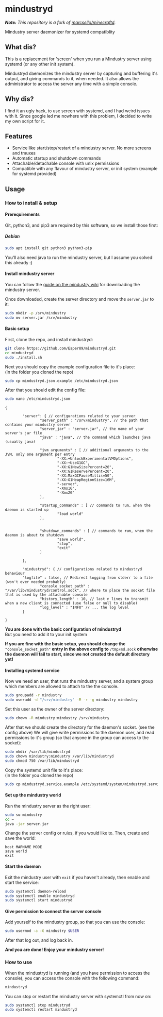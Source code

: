 # mindustryd

***Note:*** _This repository is a fork of [marcsello/minecraftd](https://github.com/marcsello/minecraftd)._

Mindustry server daemonizer for systemd compatiblity

## What dis?
This is a replacement for 'screen' when you run a Mindustry server using systemd (or any other init system).

Mindustryd daemonizes the mindustry server by capturing and buffering it's output, and giving commands to it, when needed. It also allows the administrator to access the server any time with a simple console.

## Why dis?
I find it an ugly hack, to use screen with systemd, and I had weird issues with it.
Since google led me nowhere with this problem, I decided to write my own script for it.

## Features
- Service like start/stop/restart of a mindustry server. No more screens and tmuxes
- Automatic startup and shutdown commands
- Attachable/detachable console with unix permissions
- Compatible with any flavour of mindustry server, or init system (example for systemd provided)

## Usage

### How to install & setup

#### Prerequirements
Git, python3, and pip3 are required by this software, so we install those first:

##### Debian
```bash
sudo apt install git python3 python3-pip
```

You'll also need java to run the mindustry server, but I assume you solved this already :)

#### Install mindustry server

You can follow the [guide on the mindustry wiki](https://mindustrygame.github.io/wiki/servers/) for downloading the mindustry server.

Once downloaded, create the server directory and move the `server.jar` to it:
```bash
sudo mkdir -p /srv/mindustry
sudo mv server.jar /srv/mindustry
```

#### Basic setup

First, clone the repo, and install mindustryd:
```bash
git clone https://github.com/Esper89/mindustryd.git
cd mindustryd
sudo ./install.sh
```

Next you should copy the example configuration file to it's place:  
(in the folder you cloned the repo)
```bash
sudo cp mindustryd.json.example /etc/mindustryd.json
```

After that you should edit the config file:
```bash
sudo nano /etc/mindustryd.json
```
```json5
{

        "server": { // configurations related to your server
                "server_path" : "/srv/mindustry", // the path that contains your mindustry server
                "server_jar" : "server.jar", // the name of your server's jar file
                "java" : "java", // the command which launches java (usually java)

                "jvm_arguments" : [ // additional arguments to the JVM, only one argument per entry
                        "-XX:+UnlockExperimentalVMOptions",
                        "-XX:+UseG1GC",
                        "-XX:G1NewSizePercent=20",
                        "-XX:G1ReservePercent=20",
                        "-XX:MaxGCPauseMillis=50",
                        "-XX:G1HeapRegionSize=16M",
                        "-server",
                        "-Xms1G",
                        "-Xmx2G"
                ],
                
                "startup_commands" : [ // commands to run, when the daemon is started up
                        "load world"
                ],


                "shutdown_commands" : [ // commands to run, when the daemon is about to shutdown
                        "save world",
                        "stop",
                        "exit"
                ]

        },

        "mindustryd": { // configurations related to mindustryd behaviour
		"logfile" : false, // Redirect logging from stderr to a file (won't ever needed probably)
                "console_socket_path" : "/var/lib/mindustryd/control.sock", // where to place the socket file that is used by the attachable console
                "history_length" : 10, // last n lines to transmit when a new client is connected (use false or null to disable)
                "log_level" : "INFO" // ... the log level
        }

}
```
**You are done with the basic configuration of mindustryd**  
But you need to add it to your init system

**If you are fine with the basic setup, you should change the** `"console_socket_path"` **entry in the above config to** `/tmp/md.sock` **otherwise the daemon will fail to start, since we not created the default directory yet!**

#### Installing systemd service

Now we need an user, that runs the mindustry server, and a system group which members are allowed to attach to the the console.

```bash
sudo groupadd -r mindustry
sudo useradd -d "/srv/mindustry" -M -r -g mindustry mindustry
```

Set this user as the owner of the server directory:

```bash
sudo chown -R mindustry:mindustry /srv/mindustry
```

After that we should create the directory for the daemon's socket. (see the config above)
We will give write permissions to the daemon user, and read permissions to it's group (so that anyone in the group can access to the socket):

```bash
sudo mkdir /var/lib/mindustryd
sudo chown mindustry:mindustry /var/lib/mindustryd
sudo chmod 750 /var/lib/mindustryd
```

Copy the systemd unit file to it's place:  
(in the folder you cloned the repo)
```bash
sudo cp mindustryd.service.example /etc/systemd/system/mindustryd.service
```

#### Set up the mindustry world

Run the mindustry server as the right user:
```bash
sudo su mindustry
cd ~
java -jar server.jar
```

Change the server config or rules, if you would like to.
Then, create and save the world:
```
host MAPNAME MODE
save world
exit
```

#### Start the daemon

Exit the mindustry user with `exit` if you haven't already, then enable and start the service:
```bash
sudo systemctl daemon-reload
sudo systemctl enable mindustryd
sudo systemctl start mindustryd
```

#### Give permission to connect the server console

Add yourself to the mindustry group, so that you can use the console:
```bash
sudo usermod -a -G mindustry $USER
```
After that log out, and log back in.

**And you are done! Enjoy your mindustry server!**

### How to use
When the mindustryd is running (and you have permission to access the console), you can access the console with the following command:
```bash
mindustryd
```

You can stop or restart the mindustry server with systemctl from now on:
```bash
sudo systemctl stop mindustryd
sudo systemctl restart mindustryd
```
